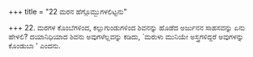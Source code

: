 +++
title = "22 ಮರನ ಹೆಗ್ಗೊಮ್ಬುಗಳಲಿಟ್ಟನು"

+++
22. ಮರಗಳ ಕೊಂಬೆಗಳಿಂದ, ಕಲ್ಲುಗುಂಡುಗಳಿಂದ ಶಿವನನ್ನು ಹೊಡೆದ ಅರ್ಜುನನ ಸಾಹಸವನ್ನು ಏನು ಹೇಳಲಿ? ದಯಾನಿಧಿಯಾದ ಶಿವನು ಅವುಗಳೆಲ್ಲವನ್ನು ಕಡಿದು, `ಮರುಳು ಮುನಿಯೇ  ಅಸ್ತ್ರಗಳಿದ್ದರೆ ಅವುಗಳನ್ನು ಕೊಂಡುಬಾ ' ಎಂದನು.